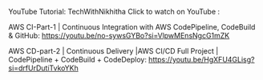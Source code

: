 YouTube Tutorial: TechWithNikhitha
Click to watch on YouTube :

AWS CI-Part-1 | Continuous Integration with AWS CodePipeline, CodeBuild & GitHub:  https://youtu.be/no-sywsGYBo?si=VlpwMEnsNgcG1mZK


AWS CD-part-2 | Continuous Delivery |AWS CI/CD Full Project | CodePipeline + CodeBuild + CodeDeploy: https://youtu.be/HgXFU4GLisg?si=drfUrDutiTvkoYKh
